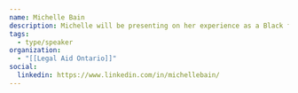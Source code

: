 ```yaml
---
name: Michelle Bain
description: Michelle will be presenting on her experience as a Black female social justice lawyer and the barriers that she's encountered assisting some of her most vulnerable clients. She's be focusing on poverty, Child Welfare Youth and the Youth Criminal Justice system.
tags:
  - type/speaker
organization:
  - "[[Legal Aid Ontario]]"
social:
  linkedin: https://www.linkedin.com/in/michellebain/
---
```


